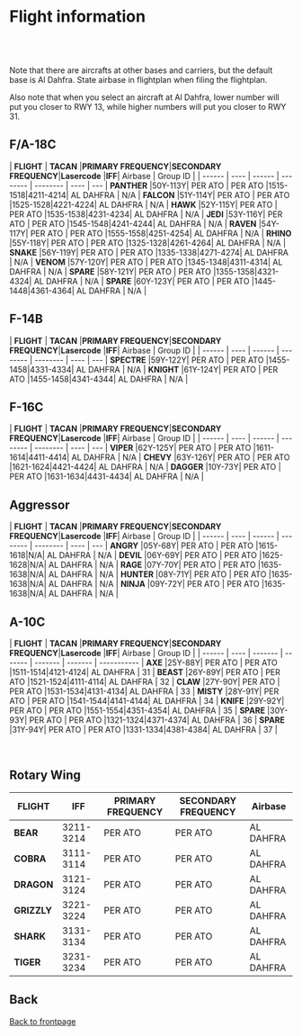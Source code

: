 # Flight information

<br>
<br>
<br>
Note that there are aircrafts at other bases and carriers, but the default base is Al Dahfra. State airbase in flightplan when filing the flightplan.

Also note that when you select an aircraft at Al Dahfra, lower number will put you closer to RWY 13, while higher numbers will put you closer to RWY 31.


## F/A-18C

| **FLIGHT** | **TACAN** |**PRIMARY FREQUENCY**|**SECONDARY FREQUENCY**|**Lasercode** |**IFF**| Airbase | Group ID |
| ------ | ---- | ------ | -------- | -------- | ---- | --- |
**PANTHER**  |50Y-113Y| PER ATO | PER ATO |1515-1518|4211-4214| AL DAHFRA | N/A |
**FALCON**   |51Y-114Y| PER ATO | PER ATO |1525-1528|4221-4224| AL DAHFRA | N/A |
**HAWK**     |52Y-115Y| PER ATO | PER ATO |1535-1538|4231-4234| AL DAHFRA | N/A |
**JEDI**     |53Y-116Y| PER ATO | PER ATO |1545-1548|4241-4244| AL DAHFRA | N/A |
**RAVEN**    |54Y-117Y| PER ATO | PER ATO |1555-1558|4251-4254|  AL DAHFRA  | N/A |
**RHINO**   |55Y-118Y| PER ATO | PER ATO |1325-1328|4261-4264|  AL DAHFRA  | N/A |
**SNAKE**    |56Y-119Y| PER ATO | PER ATO |1335-1338|4271-4274|  AL DAHFRA  | N/A |
**VENOM**   |57Y-120Y| PER ATO | PER ATO |1345-1348|4311-4314|  AL DAHFRA  | N/A |
**SPARE**   |58Y-121Y| PER ATO | PER ATO |1355-1358|4321-4324|  AL DAHFRA  | N/A |
**SPARE**    |60Y-123Y| PER ATO | PER ATO |1445-1448|4361-4364|  AL DAHFRA | N/A |


## F-14B

| **FLIGHT** | **TACAN** |**PRIMARY FREQUENCY**|**SECONDARY FREQUENCY**|**Lasercode** |**IFF**| Airbase | Group ID |
| ------ | ---- | ------ | -------- | -------- | ---- | --- |
**SPECTRE**    |59Y-122Y| PER ATO | PER ATO |1455-1458|4331-4334| AL DAHFRA  | N/A |
**KNIGHT**     |61Y-124Y| PER ATO | PER ATO |1455-1458|4341-4344| AL DAHFRA  | N/A |



## F-16C

| **FLIGHT** | **TACAN** |**PRIMARY FREQUENCY**|**SECONDARY FREQUENCY**|**Lasercode** |**IFF**| Airbase | Group ID |
| ------ | ---- | ------ | -------- | -------- | ---- | --- |
**VIPER**    |62Y-125Y| PER ATO | PER ATO |1611-1614|4411-4414| AL DAHFRA  | N/A |
**CHEVY**   |63Y-126Y| PER ATO | PER ATO |1621-1624|4421-4424| AL DAHFRA  | N/A |
**DAGGER**   |10Y-73Y| PER ATO | PER ATO |1631-1634|4431-4434| AL DAHFRA  | N/A |



## Aggressor

| **FLIGHT** | **TACAN** |**PRIMARY FREQUENCY**|**SECONDARY FREQUENCY**|**Lasercode** |**IFF**| Airbase | Group ID |
| ------ | ---- | ------ | -------- | -------- | ---- | --- |
**ANGRY**    |05Y-68Y| PER ATO | PER ATO |1615-1618|N/A| AL DAHFRA  | N/A |
**DEVIL**    |06Y-69Y| PER ATO | PER ATO |1625-1628|N/A| AL DAHFRA  | N/A |
**RAGE**    |07Y-70Y| PER ATO | PER ATO |1635-1638|N/A| AL DAHFRA  | N/A |
**HUNTER**    |08Y-71Y| PER ATO | PER ATO |1635-1638|N/A| AL DAHFRA  | N/A |
**NINJA**    |09Y-72Y| PER ATO | PER ATO |1635-1638|N/A| AL DAHFRA  | N/A |

## A-10C

| **FLIGHT** | **TACAN** |**PRIMARY FREQUENCY**|**SECONDARY FREQUENCY**|**Lasercode** |**IFF**| Airbase | Group ID |
| ------     | ----  | ------- | ------- | ------- | ------- | ----------- |
**AXE**      |25Y-88Y| PER ATO | PER ATO |1511-1514|4121-4124|  AL DAHFRA  | 31 |
**BEAST**    |26Y-89Y| PER ATO | PER ATO |1521-1524|4111-4114|  AL DAHFRA  | 32 |
**CLAW**     |27Y-90Y| PER ATO | PER ATO |1531-1534|4131-4134|  AL DAHFRA  | 33 |
**MISTY**    |28Y-91Y| PER ATO | PER ATO |1541-1544|4141-4144|  AL DAHFRA  | 34 |
**KNIFE**    |29Y-92Y| PER ATO | PER ATO |1551-1554|4351-4354|  AL DAHFRA  | 35 |
**SPARE**    |30Y-93Y| PER ATO | PER ATO |1321-1324|4371-4374|  AL DAHFRA  | 36 |
**SPARE**    |31Y-94Y| PER ATO | PER ATO |1331-1334|4381-4384|  AL DAHFRA  | 37 |

<br>


## Rotary Wing

| **FLIGHT**  | **IFF**   |**PRIMARY FREQUENCY**|**SECONDARY FREQUENCY**| Airbase |
| ------      | ----      | ------              | --------              | -------- |
**BEAR**      | 3211-3214 | PER ATO             | PER ATO               |  AL DAHFRA  |
**COBRA**     | 3111-3114 | PER ATO | PER ATO |  AL DAHFRA  |
**DRAGON**    | 3121-3124 | PER ATO | PER ATO |  AL DAHFRA  |
**GRIZZLY**   | 3221-3224 | PER ATO | PER ATO |  AL DAHFRA  |
**SHARK**     | 3131-3134 | PER ATO | PER ATO |  AL DAHFRA  |
**TIGER**     | 3231-3234 | PER ATO | PER ATO |  AL DAHFRA  |





## Back
[Back to frontpage](https://132nd-vwing.github.io/ATRM_Brief/)